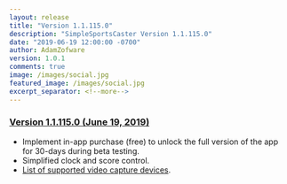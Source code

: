 ```yaml
---
layout: release
title: "Version 1.1.115.0"
description: "SimpleSportsCaster Version 1.1.115.0"
date: "2019-06-19 12:00:00 -0700"
author: AdamZofware
version: 1.0.1
comments: true
image: /images/social.jpg
featured_image: /images/social.jpg
excerpt_separator: <!--more-->
---
```


### [Version 1.1.115.0 (June 19, 2019)]({{page.url}})
* Implement in-app purchase (free) to unlock the full version of the app for 30-days during beta testing.
* Simplified clock and score control.
* [List of supported video capture devices]({{site.url}}/help/capture-devices).
